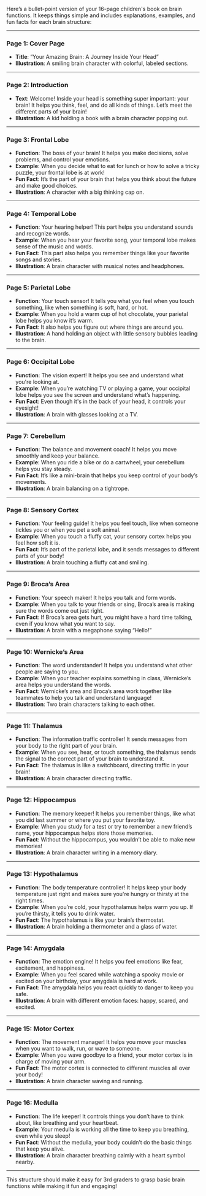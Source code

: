 Here’s a bullet-point version of your 16-page children's book on brain functions. It keeps things simple and includes explanations, examples, and fun facts for each brain structure:

---

### **Page 1: Cover Page**
- **Title**: “Your Amazing Brain: A Journey Inside Your Head”
- **Illustration**: A smiling brain character with colorful, labeled sections.

---

### **Page 2: Introduction**
- **Text**: Welcome! Inside your head is something super important: your brain! It helps you think, feel, and do all kinds of things. Let’s meet the different parts of your brain!
- **Illustration**: A kid holding a book with a brain character popping out.

---

### **Page 3: Frontal Lobe**
- **Function**: The boss of your brain! It helps you make decisions, solve problems, and control your emotions.
- **Example**: When you decide what to eat for lunch or how to solve a tricky puzzle, your frontal lobe is at work!
- **Fun Fact**: It’s the part of your brain that helps you think about the future and make good choices.
- **Illustration**: A character with a big thinking cap on.

---

### **Page 4: Temporal Lobe**
- **Function**: Your hearing helper! This part helps you understand sounds and recognize words.
- **Example**: When you hear your favorite song, your temporal lobe makes sense of the music and words.
- **Fun Fact**: This part also helps you remember things like your favorite songs and stories.
- **Illustration**: A brain character with musical notes and headphones.

---

### **Page 5: Parietal Lobe**
- **Function**: Your touch sensor! It tells you what you feel when you touch something, like when something is soft, hard, or hot.
- **Example**: When you hold a warm cup of hot chocolate, your parietal lobe helps you know it’s warm.
- **Fun Fact**: It also helps you figure out where things are around you.
- **Illustration**: A hand holding an object with little sensory bubbles leading to the brain.

---

### **Page 6: Occipital Lobe**
- **Function**: The vision expert! It helps you see and understand what you're looking at.
- **Example**: When you’re watching TV or playing a game, your occipital lobe helps you see the screen and understand what’s happening.
- **Fun Fact**: Even though it's in the back of your head, it controls your eyesight!
- **Illustration**: A brain with glasses looking at a TV.

---

### **Page 7: Cerebellum**
- **Function**: The balance and movement coach! It helps you move smoothly and keep your balance.
- **Example**: When you ride a bike or do a cartwheel, your cerebellum helps you stay steady.
- **Fun Fact**: It’s like a mini-brain that helps you keep control of your body’s movements.
- **Illustration**: A brain balancing on a tightrope.

---

### **Page 8: Sensory Cortex**
- **Function**: Your feeling guide! It helps you feel touch, like when someone tickles you or when you pet a soft animal.
- **Example**: When you touch a fluffy cat, your sensory cortex helps you feel how soft it is.
- **Fun Fact**: It’s part of the parietal lobe, and it sends messages to different parts of your body!
- **Illustration**: A brain touching a fluffy cat and smiling.

---

### **Page 9: Broca’s Area**
- **Function**: Your speech maker! It helps you talk and form words.
- **Example**: When you talk to your friends or sing, Broca’s area is making sure the words come out just right.
- **Fun Fact**: If Broca’s area gets hurt, you might have a hard time talking, even if you know what you want to say.
- **Illustration**: A brain with a megaphone saying “Hello!”

---

### **Page 10: Wernicke’s Area**
- **Function**: The word understander! It helps you understand what other people are saying to you.
- **Example**: When your teacher explains something in class, Wernicke’s area helps you understand the words.
- **Fun Fact**: Wernicke’s area and Broca’s area work together like teammates to help you talk and understand language!
- **Illustration**: Two brain characters talking to each other.

---

### **Page 11: Thalamus**
- **Function**: The information traffic controller! It sends messages from your body to the right part of your brain.
- **Example**: When you see, hear, or touch something, the thalamus sends the signal to the correct part of your brain to understand it.
- **Fun Fact**: The thalamus is like a switchboard, directing traffic in your brain!
- **Illustration**: A brain character directing traffic.

---

### **Page 12: Hippocampus**
- **Function**: The memory keeper! It helps you remember things, like what you did last summer or where you put your favorite toy.
- **Example**: When you study for a test or try to remember a new friend’s name, your hippocampus helps store those memories.
- **Fun Fact**: Without the hippocampus, you wouldn’t be able to make new memories!
- **Illustration**: A brain character writing in a memory diary.

---

### **Page 13: Hypothalamus**
- **Function**: The body temperature controller! It helps keep your body temperature just right and makes sure you're hungry or thirsty at the right times.
- **Example**: When you’re cold, your hypothalamus helps warm you up. If you’re thirsty, it tells you to drink water.
- **Fun Fact**: The hypothalamus is like your brain’s thermostat.
- **Illustration**: A brain holding a thermometer and a glass of water.

---

### **Page 14: Amygdala**
- **Function**: The emotion engine! It helps you feel emotions like fear, excitement, and happiness.
- **Example**: When you feel scared while watching a spooky movie or excited on your birthday, your amygdala is hard at work.
- **Fun Fact**: The amygdala helps you react quickly to danger to keep you safe.
- **Illustration**: A brain with different emotion faces: happy, scared, and excited.

---

### **Page 15: Motor Cortex**
- **Function**: The movement manager! It helps you move your muscles when you want to walk, run, or wave to someone.
- **Example**: When you wave goodbye to a friend, your motor cortex is in charge of moving your arm.
- **Fun Fact**: The motor cortex is connected to different muscles all over your body!
- **Illustration**: A brain character waving and running.

---

### **Page 16: Medulla**
- **Function**: The life keeper! It controls things you don’t have to think about, like breathing and your heartbeat.
- **Example**: Your medulla is working all the time to keep you breathing, even while you sleep!
- **Fun Fact**: Without the medulla, your body couldn’t do the basic things that keep you alive.
- **Illustration**: A brain character breathing calmly with a heart symbol nearby.

---

This structure should make it easy for 3rd graders to grasp basic brain functions while making it fun and engaging!
